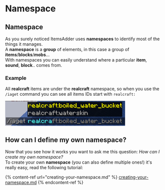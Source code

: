 # Namespace

## Namespace

As you surely noticed ItemsAdder uses **namespaces** to identify most of the things it manages.\
A **namespace** is a **group** of elements, in this case a group of **items**/**blocks**/**mobs**... \
With namespaces you can easily understand where a particular **item**, **sound**, **block**.. comes from.

### Example

All **realcraft** items are under the **realcraft** namespace, so when you use the `/iaget` command you can see all items IDs start with `realcraft:`

![](<../../../../.gitbook/assets/image (7).png>)

## How can I define my own namespace?

Now that you see how it works you want to ask me this question: _How can I create my own namespace?_\
To create your own **namespace** (you can also define multiple ones!) it's really easy, read the following tutorial:

{% content-ref url="creating-your-namespace.md" %}
[creating-your-namespace.md](creating-your-namespace.md)
{% endcontent-ref %}





